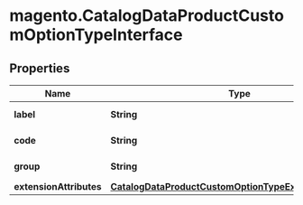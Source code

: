 # magento.CatalogDataProductCustomOptionTypeInterface

## Properties
Name | Type | Description | Notes
------------ | ------------- | ------------- | -------------
**label** | **String** | Option type label | 
**code** | **String** | Option type code | 
**group** | **String** | Option type group | 
**extensionAttributes** | [**CatalogDataProductCustomOptionTypeExtensionInterface**](CatalogDataProductCustomOptionTypeExtensionInterface.md) |  | [optional] 


